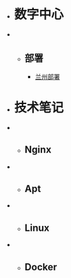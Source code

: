 - # **数字中心**

- - ## 部署

    - [兰州部署](./数字中心/部署/兰州部署.md)

- # **技术笔记**

- - ## Nginx

- - ## Apt

- - ## Linux

- - ## Docker
